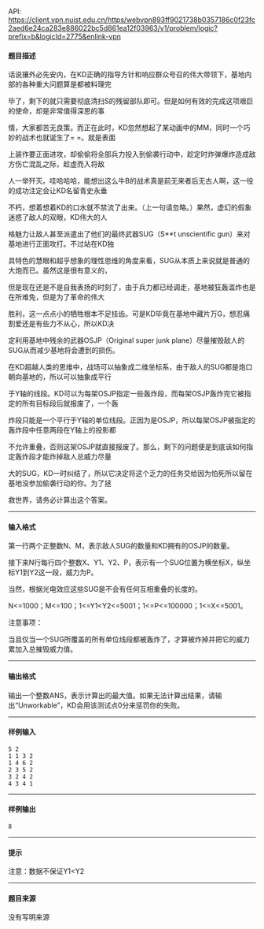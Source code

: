 API: https://client.vpn.nuist.edu.cn/https/webvpn893ff9021738b0357186c0f23fc2aed6e24ca283e886022bc5d861ea12f03963/v1/problem/logic?prefix=b&logicId=2775&enlink-vpn

#### 题目描述

话说攘外必先安内，在KD正确的指导方针和响应群众号召的伟大带领下，基地内部的各种重大问题算是都被料理完

毕了，剩下的就只需要彻底清扫S的残留部队即可。但是如何有效的完成这项艰巨的使命，却是非常值得深思的事

情，大家都苦无良策。而正在此时，KD忽然想起了某动画中的MM，同时一个巧妙的战术也就诞生了= =。就是表面

上装作要正面进攻，却偷偷将全部兵力投入到偷袭行动中，趁定时炸弹爆炸造成敌方伤亡混乱之际，趁虚而入将敌

人一举歼灭。哇哈哈哈，能想出这么牛B的战术真是前无来者后无古人啊，这一役的成功注定会让KD名留青史永垂

不朽，想着想着KD的口水就不禁流了出来。（上一句请忽略。）果然，虚幻的假象迷惑了敌人的双眼，KD伟大的人

格魅力让敌人甚至派遣出了他们的最终武器SUG（S\*\*t unscientific gun）来对基地进行正面攻打。不过站在KD独

具特色的慧眼和超乎想象的理性思维的角度来看，SUG从本质上来说就是普通的大炮而已。虽然这是很有意义的，

但是现在还是不是自我表扬的时刻了，由于兵力都已经调走，基地被狂轰滥炸也是在所难免，但是为了革命的伟大

胜利，这一点点小的牺牲根本不足挂齿。可是KD毕竟在基地中藏片万G，想忍痛割爱还是有些力不从心，所以KD决

定利用基地中残余的武器OSJP（Original super junk plane）尽量摧毁敌人的SUG从而减少基地将会遭到的损伤。

在KD超越人类的思维中，战场可以抽象成二维坐标系，由于敌人的SUG都是炮口朝向基地的，所以可以抽象成平行

于Y轴的线段。KD可以为每架OSJP指定一些轰炸段，而每架OSJP轰炸完它被指定的所有目标段后就报废了，一个轰

炸段只能是一个平行于Y轴的单位线段。正因为是OSJP，所以每架OSJP被指定的轰炸段中任意两段在Y轴上的投影都

不允许重叠，否则这架OSJP就直接报废了。那么，剩下的问题便是到底该如何指定轰炸段才能炸掉敌人总威力尽量

大的SUG，KD一时纠结了，所以它决定将这个乏力的任务交给因为怕死所以留在基地没参加偷袭行动的你。为了拯

救世界，请务必计算出这个答案。

---

#### 输入格式

第一行两个正整数N、M，表示敌人SUG的数量和KD拥有的OSJP的数量。

接下来N行每行四个整数X、Y1、Y2、P，表示有一个SUG位置为横坐标X，纵坐标Y1到Y2这一段，威力为P。

当然，根据光电效应这些SUG是不会有任何互相重叠的长度的。

N<=1000；M<=100；1<=Y1<Y2<=5001；1<=P<=100000；1<=X<=5001。

注意事项：

当且仅当一个SUG所覆盖的所有单位线段都被轰炸了，才算被炸掉并把它的威力累加入总摧毁威力值。

---

#### 输出格式

输出一个整数ANS，表示计算出的最大值。如果无法计算出结果，请输出“Unworkable”，KD会用该测试点0分来惩罚你的失败。

---

#### 样例输入
```
5 2
1 1 3 2
1 4 6 2
2 3 5 2
3 2 4 2
4 3 4 1
```

---

#### 样例输出
```
8

```

---

#### 提示

注意：数据不保证Y1<Y2

---

#### 题目来源

没有写明来源